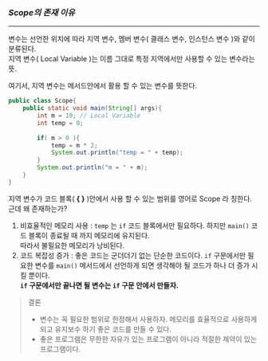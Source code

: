 ### _Scope의 존재 이유_
* * *

변수는 선언한 위치에 따라 지역 변수, 멤버 변수( 클래스 변수, 인스턴스 변수 )와 같이 분류된다.<br>
지역 변수( Local Variable )는 이름 그대로 특정 지역에서만 사용할 수 있는 변수라는 뜻.

여기서, 지역 변수는 메서드안에서 활용 할 수 있는 변수를 뜻한다.<br>
```java
public class Scope{
    public static void main(String[] args){
        int m = 10; // Local Variable
        int temp = 0;
        
        if( m > 0 ){
            temp = m * 2;
            System.out.println("temp = " + temp);
        }
        System.out.println("m = " + m);
    }
}
```
지역 변수가 코드 블록( **{  }** )안에서 사용 할 수 있는 범위를 영어로 Scope 라 칭한다.<br>
근데 왜 존재하는가?
1. 비효율적인 메모리 사용 : `temp` 는 `if` 코드 블록에서만 필요하다. 하지만 `main()` 코드 블록이 종료될 때 까지 메모리에 유지된다.<br>
따라서 불필요한 메모리가 낭비된다.
2. 코드 복잡성 증가 : 좋은 코드는 군더더기 없는 단순한 코드이다. `if` 구문에서만 필요한 변수를 `main()` 메서드에서 선언하게 되면 생각해야 될 코드가 하나 더 증가 시킬 뿐이다. 
<br>**`if` 구문에서만 끝나면 될 변수는 `if` 구문 안에서 만들자.**

> 결론
> * 변수는 꼭 필요한 범위로 한정해서 사용하자. 메모리를 효율적으로 사용하게되고 유지보수 하기 좋은 코드를 만들 수 있다.
> * 좋은 프로그램은 무한한 자유가 있는 프로그램이 아니라 적절한 제약이 있는 프로그램이다.